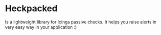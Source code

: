 # Heckpacked
Is a lightweight library for Icinga passive checks. It helps you raise alerts in very easy way in your application :)

